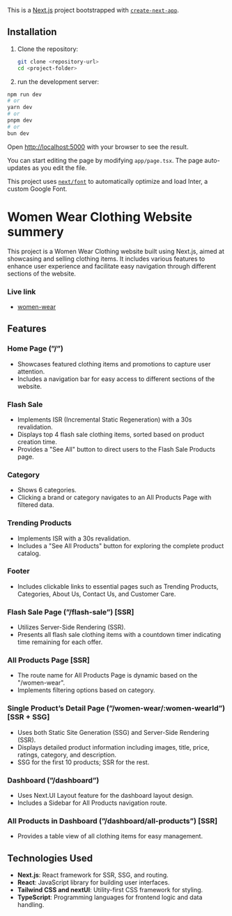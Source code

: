 This is a [Next.js](https://nextjs.org/) project bootstrapped with [`create-next-app`](https://github.com/vercel/next.js/tree/canary/packages/create-next-app).

## Installation

1. Clone the repository:

   ```bash
   git clone <repository-url>
   cd <project-folder>

   ```

2. run the development server:

```bash
npm run dev
# or
yarn dev
# or
pnpm dev
# or
bun dev
```

Open [http://localhost:5000](http://localhost:5000) with your browser to see the result.

You can start editing the page by modifying `app/page.tsx`. The page auto-updates as you edit the file.

This project uses [`next/font`](https://nextjs.org/docs/basic-features/font-optimization) to automatically optimize and load Inter, a custom Google Font.

# Women Wear Clothing Website summery

This project is a Women Wear Clothing website built using Next.js, aimed at showcasing and selling clothing items. It includes various features to enhance user experience and facilitate easy navigation through different sections of the website.

### Live link

- [women-wear](https://assignment-8-opal-zeta.vercel.app/)

## Features

### Home Page (”/”)

- Showcases featured clothing items and promotions to capture user attention.
- Includes a navigation bar for easy access to different sections of the website.

### Flash Sale

- Implements ISR (Incremental Static Regeneration) with a 30s revalidation.
- Displays top 4 flash sale clothing items, sorted based on product creation time.
- Provides a "See All" button to direct users to the Flash Sale Products page.

### Category

- Shows 6 categories.
- Clicking a brand or category navigates to an All Products Page with filtered data.

### Trending Products

- Implements ISR with a 30s revalidation.
- Includes a "See All Products" button for exploring the complete product catalog.

### Footer

- Includes clickable links to essential pages such as Trending Products, Categories, About Us, Contact Us, and Customer Care.

### Flash Sale Page (”/flash-sale”) [SSR]

- Utilizes Server-Side Rendering (SSR).
- Presents all flash sale clothing items with a countdown timer indicating time remaining for each offer.

### All Products Page [SSR]

- The route name for All Products Page is dynamic based on the "/women-wear".
- Implements filtering options based on category.

### Single Product’s Detail Page (”/women-wear/:women-wearId”) [SSR + SSG]

- Uses both Static Site Generation (SSG) and Server-Side Rendering (SSR).
- Displays detailed product information including images, title, price, ratings, category, and description.
- SSG for the first 10 products; SSR for the rest.

### Dashboard (”/dashboard”)

- Uses Next.UI Layout feature for the dashboard layout design.
- Includes a Sidebar for All Products navigation route.

### All Products in Dashboard (”/dashboard/all-products”) [SSR]

- Provides a table view of all clothing items for easy management.

## Technologies Used

- **Next.js**: React framework for SSR, SSG, and routing.
- **React**: JavaScript library for building user interfaces.
- **Tailwind CSS and nextUI**: Utility-first CSS framework for styling.
- **TypeScript**: Programming languages for frontend logic and data handling.

